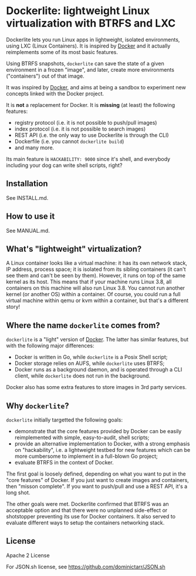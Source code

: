 # Dockerlite: lightweight Linux virtualization with BTRFS and LXC

Dockerlite lets you run Linux apps in lightweight, isolated environments,
using LXC (Linux Containers). It is inspired by [Docker](http://www.docker.io/)
and it actually reimplements some of its most basic features.

Using BTRFS snapshots, `dockerlite` can save the state of a given environment
in a frozen "image", and later, create more environments ("containers") out
of that image.

It was inspired by [Docker](https://www.docker.io/), and aims at being
a sandbox to experiment new concepts linked with the Docker project.

It is **not** a replacement for Docker. It is **missing** (at least)
the following features:
- registry protocol (i.e. it is not possible to push/pull images)
- index protocol (i.e. it is not possible to search images)
- REST API (i.e. the only way to use Dockerlite is through the CLI)
- Dockerfile (i.e. you cannot `dockerlite build`)
- and many more.

Its main feature is `HACKABILITY: 9000` since it's shell, and everybody
including your dog can write shell scripts, right?


## Installation

See INSTALL.md.


## How to use it

See MANUAL.md.


## What's "lightweight" virtualization?

A Linux container looks like a virtual machine: it has its own network stack,
IP address, process space; it is isolated from its sibling containers (it can't
see them and can't be seen by them). However, it runs on top of the same
kernel as its host. This means that if your machine runs Linux 3.8, all
containers on this machine will also run Linux 3.8. You cannot run another
kernel (or another OS) within a container. Of course, you could run a full
virtual machine within qemu or kvm within a container, but that's a different
story!


## Where the name `dockerlite` comes from?

`dockerlite` is a "light" version of [Docker](/dotcloud/docker).
The latter has similar features, but with the following major differences:
- Docker is written in Go, while `dockerlite` is a Posix Shell script;
- Docker storage relies on AUFS, while `dockerlite` uses BTRFS;
- Docker runs as a background daemon, and is operated through a CLI
  client, while `dockerlite` does not run in the background.

Docker also has some extra features to store images in 3rd party services.


## Why `dockerlite`?

`dockerlite` initially targetted the following goals:
- demonstrate that the core features provided by Docker can be easily
  reimplemented with simple, easy-to-audit, shell scripts;
- provide an alternative implementation to Docker, with a strong emphasis
  on "hackability", i.e. a lightweight testbed for new features which can
  be more cumbersome to implement in a full-blown Go project;
- evaluate BTRFS in the context of Docker.

The first goal is loosely defined, depending on what you want to put in
the "core features" of Docker. If you just want to create images and
containers, then "misson complete". If you want to push/pull and use
a REST API, it's a long shot.

The other goals were met. Dockerlite confirmed that BTRFS was an acceptable
option and that there were no unplanned side-effect or shotstopper
preventing its use for Docker containers. It also served to evaluate
different ways to setup the containers networking stack.


## License

Apache 2 License

For JSON.sh license, see https://github.com/dominictarr/JSON.sh
